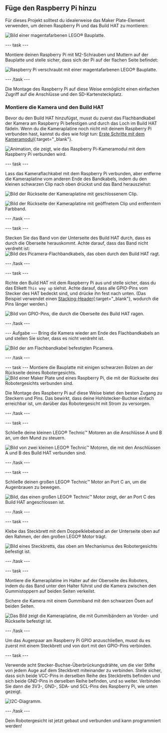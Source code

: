 ## Füge den Raspberry Pi hinzu

Für dieses Projekt solltest du idealerweise das Maker Plate-Element verwenden, um deinen Raspberry Pi und das Build HAT zu montieren:

![Bild einer magentafarbenen LEGO® Bauplatte.](images/build_10.png)

--- task ---

Montiere deinen Raspberry Pi mit M2-Schrauben und Muttern auf der Bauplatte und stelle sicher, dass sich der Pi auf der flachen Seite befindet:

 ![Raspberry Pi verschraubt mit einer magentafarbenen LEGO® Bauplatte.](images/build_11.jpg)

--- /task ---

Die Montage des Raspberry Pi auf diese Weise ermöglicht einen einfachen Zugriff auf die Anschlüsse und den SD-Kartensteckplatz.

### Montiere die Kamera und den Build HAT

Bevor du den Build HAT hinzufügst, musst du zuerst das Flachbandkabel der Kamera am Raspberry Pi befestigen und durch das Loch im Build HAT fädeln. Wenn du die Kameraplatine noch nicht mit deinem Raspberry Pi verbunden hast, kannst du dies wie folgt tun: [Erste Schritte mit dem Kameramodul](https://projects.raspberrypi.org/en/projects/getting-started-with-picamera){:target="_blank"}.

![Animation, die zeigt, wie das Raspberry Pi-Kameramodul mit dem Raspberry Pi verbunden wird.](images/connect-camera.gif)

--- task ---

Lass das Kameraflachkabel mit dem Raspberry Pi verbunden, aber entferne die Kameraplatine vom anderen Ende des Bandkabels, indem du den kleinen schwarzen Clip nach oben drückst und das Band herausziehst:

![Bild der Rückseite der Kameraplatine mit geschlossenem Clip.](images/build_12.jpg)

![Bild der Rückseite der Kameraplatine mit geöffnetem Clip und entferntem Farbband.](images/build_13.jpg)

--- /task ---

--- task ---

Stecken Sie das Band von der Unterseite des Build HAT durch, dass es durch die Oberseite herauskommt. Achte darauf, dass das Band nicht verdreht ist: ![Bild des Picamera-Flachbandkabels, das oben durch den Build HAT ragt.](images/build_14.jpg)

--- /task ---

--- task ---

Richte den Build HAT mit dem Raspberry Pi aus und stelle sicher, dass du das Etikett `This way up` siehst. Achte darauf, dass alle GPIO-Pins vom Stecker des HAT bedeckt sind, und drücke ihn fest nach unten. (Das Beispiel verwendet einen [Stacking-Header](https://www.adafruit.com/product/2223){:target="_blank"}, wodurch die Pins länger werden.)

![Bild von GPIO-Pins, die durch die Oberseite des Build HAT ragen.](images/build_15.jpg)

--- /task ---

--- Aufgabe --- Bring die Kamera wieder am Ende des Flachbandkabels an und stellen Sie sicher, dass es nicht verdreht ist.

![Bild der am Flachbandkabel befestigten Picamera.](images/build_16.jpg)

--- /task ---

--- task --- Montiere die Bauplatte mit einigen schwarzen Bolzen an der Rückseite deines Robotergesichts. ![Bild einer Maker Plate und eines Raspberry Pi, die mit der Rückseite des Robotergesichts verbunden sind.](images/build_17.jpg)

Die Montage des Raspberry Pi auf diese Weise bietet den besten Zugang zu Steckern und Pins. Das bewirkt, dass deine Hohlstecker-Buchse einfach erreichbar ist, um darüber das Robotergesicht mit Strom zu versorgen.

--- /task ---

--- task ---

Schließe deine kleinen LEGO® Technic™ Motoren an die Anschlüsse A und B an, um den Mund zu steuern.

![Bild von zwei kleinen LEGO® Technic™ Motoren, die mit den Anschlüssen A und B des Build HAT verbunden sind.](images/build_18.jpg)

--- /task ---

--- task ---

Schließe deinen großen LEGO® Technic™ Motor an Port C an, um die Augenbrauen zu bewegen.

![Bild, das einen großen LEGO® Technic™ Motor zeigt, der an Port C des Build HAT angeschlossen ist.](images/build_19.jpg)

--- /task ---

--- task ---

Klebe das Steckbrett mit dem Doppelklebeband an der Unterseite oben auf den Rahmen, der den großen LEGO® Motor trägt.

![Bild eines Steckbretts, das oben am Mechanismus des Robotergesichts befestigt ist.](images/build_20.jpg)

--- /task ---

--- task ---

Montiere die Kameraplatine im Halter auf der Oberseite des Roboters, indem du das Band unter den Halter führst und die Kamera zwischen den Gummistoppern auf beiden Seiten verkeilst.

Sichere die Kamera mit einem Gummiband mit den schwarzen Ösen auf beiden Seiten.

![Das Bild zeigt die Kameraplatine, die mit Gummibändern an Vorder- und Rückseite befestigt ist.](images/build_21.jpg)

--- /task ---

Um das Augenpaar am Raspberry Pi GPIO anzuschließen, musst du es zuerst mit einem Steckbrett und von dort mit den GPIO-Pins verbinden.

--- task ---

Verwende acht Stecker-Buchse-Überbrückungsdrähte, um die vier Stifte von jedem Auge auf dem Steckbrett miteinander zu verbinden. Stelle sicher, dass sich beide VCC-Pins in derselben Reihe des Steckbretts befinden und sich beide GND-Pins in derselben Reihe befinden, und so weiter. Verbinden Sie dann die 3V3-, GND-, SDA- und SCL-Pins des Raspberry Pi, wie unten gezeigt.

![I2C-Diagramm.](images/eye_wiring.png)

--- /task ---

Dein Robotergesicht ist jetzt gebaut und verbunden und kann programmiert werden!





